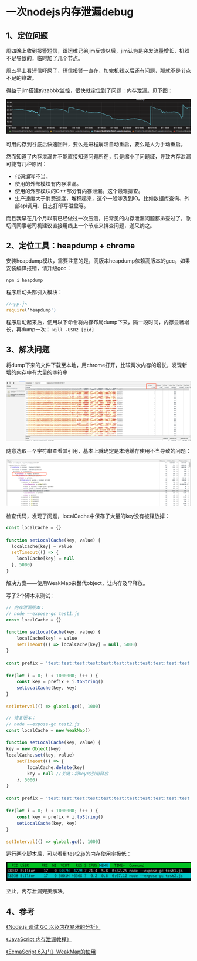# 一次nodejs内存泄漏debug

## 1、定位问题

周四晚上收到报警短信，跟运维兄弟jim反馈以后，jim认为是突发流量增长，机器不足导致的，临时加了几个节点。

周五早上看短信吓尿了，短信报警一直在，加完机器以后还有问题，那就不是节点不足的缘故。

得益于jim搭建的zabbix监控，很快就定位到了问题：内存泄漏。见下图：

![nodejs_memory_leak_debug_01.png](https://raw.githubusercontent.com/pipi32167/pipi32167.github.io/master/nodejs_profiling2/nodejs_memory_leak_debug_01.png)

可用内存到谷底后快速回升，要么是进程崩溃自动重启，要么是人为手动重启。

然而知道了内存泄漏并不能直接知道问题所在，只是缩小了问题域，导致内存泄漏可能有几种原因：

* 代码编写不当。
* 使用的外部模块有内存泄漏。
* 使用的外部模块的C++部分有内存泄漏。这个最难排查。
* 生产速度大于消费速度，堆积起来，这个一般涉及到IO。比如数据库查询、外部api调用、日志打印写磁盘等。

而且我早在几个月以前已经做过一次压测，把常见的内存泄漏问题都排查过了，急切间同事老司机建议直接用线上一个节点来排查问题，遂采纳之。

## 2、定位工具：heapdump + chrome

安装heapdump模块，需要注意的是，高版本heapdump依赖高版本的gcc，如果安装编译报错，请升级gcc：

`npm i heapdump`

程序启动头部引入模块：

```javascript
//app.js
require(‘heapdump')
```

程序启动起来后，使用以下命令将内存布局dump下来，隔一段时间，内存显著增长，再dump一次：
`kill -USR2 [pid]`

## 3、解决问题

将dump下来的文件下载至本地，用chrome打开，比较两次内存的增长，发现新增的内存中有大量的字符串

![nodejs_memory_leak_debug_02.png](https://raw.githubusercontent.com/pipi32167/pipi32167.github.io/master/nodejs_profiling2/nodejs_memory_leak_debug_02.png)

随意选取一个字符串查看其引用，基本上就确定是本地缓存使用不当导致的问题：

![nodejs_memory_leak_debug_03.png](https://raw.githubusercontent.com/pipi32167/pipi32167.github.io/master/nodejs_profiling2/nodejs_memory_leak_debug_03.png)

检查代码，发现了问题，localCache中保存了大量的key没有被释放掉：

```javascript
const localCache = {}

function setLocalCache(key, value) {
  localCache[key] = value
  setTimeout(() => {
    localCache[key] = null
  }, 5000)
}
```

解决方案——使用WeakMap来替代object，让内存及早释放。

写了2个脚本来测试：

```javascript
// 内存泄漏版本：
// node —-expose-gc test1.js 
const localCache = {}

function setLocalCache(key, value) {
    localCache[key] = value
    setTimeout(() => localCache[key] = null, 5000)
}

const prefix = 'test:test:test:test:test:test:test:test:test:test:test:test:test:test:test:test:test:test:test:test:test:test:test:test:test:test:test:test:test:test:test:test:test:test:test:test:test:test:test:test:test:test:test:test:test:'

for(let i = 0; i < 1000000; i++ ) {
    const key = prefix + i.toString()
    setLocalCache(key, key)
}

setInterval(() => global.gc(), 1000)
```

```javascript
// 修复版本：
// node —-expose-gc test2.js 
const localCache = new WeakMap()

function setLocalCache(key, value) {
key = new Object(key)
localCache.set(key, value)
    setTimeout(() => {
        localCache.delete(key)
        key = null //关键：将key的引用释放
    }, 5000)
}

const prefix = 'test:test:test:test:test:test:test:test:test:test:test:test:test:test:test:test:test:test:test:test:test:test:test:test:test:test:test:test:test:test:test:test:test:test:test:test:test:test:test:test:test:test:test:test:test:'

for(let i = 0; i < 1000000; i++ ) {
    const key = prefix + i.toString()
    setLocalCache(key, key)
}

setInterval(() => global.gc(), 1000)
```

运行两个脚本后，可以看到test2.js的内存使用率极低：

![nodejs_memory_leak_debug_04.png](https://raw.githubusercontent.com/pipi32167/pipi32167.github.io/master/nodejs_profiling2/nodejs_memory_leak_debug_04.png)

至此，内存泄漏完美解决。

## 4、参考

[《Node.js 调试 GC 以及内存暴涨的分析》](https://blog.eood.cn/node-js_gc)

[《JavaScript 内存泄漏教程》](http://www.ruanyifeng.com/blog/2017/04/memory-leak.html)

[《EcmaScript 6入门》WeakMap的使用](http://es6.ruanyifeng.com/?search=weakmap&x=0&y=0#docs/set-map#WeakMap)
